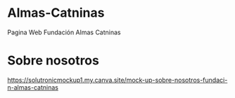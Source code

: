 # Almas-Catninas
Pagina Web Fundación Almas Catninas
# Sobre nosotros
https://solutronicmockup1.my.canva.site/mock-up-sobre-nosotros-fundaci-n-almas-catninas
